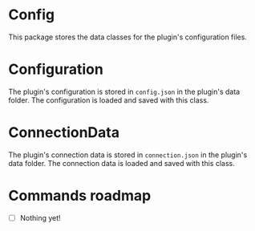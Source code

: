 # Config

This package stores the data classes for the plugin's configuration files.

# Configuration
The plugin's configuration is stored in `config.json` in the plugin's data folder. The configuration is loaded and saved with this class.

# ConnectionData
The plugin's connection data is stored in `connection.json` in the plugin's data folder. The connection data is loaded and saved with this class.

# Commands roadmap
- [ ] Nothing yet!